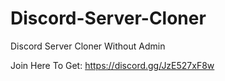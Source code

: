 # Discord-Server-Cloner
Discord Server Cloner Without Admin

Join Here To Get: https://discord.gg/JzE527xF8w
